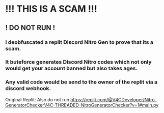 # !!! THIS IS A SCAM !!!
## ! DO NOT RUN !
### I deobfuscated a replit Discord Nitro Gen to prove that its a scam.
### It buteforce generates Discord Nitro codes which not only would get your account banned but also takes ages.
### Any valid code would be send to the owner of the replit via a discord webhook.
Original Replit: Also do not run https://replit.com/@V4CDeveloper/Nitro-GeneratorCheckerV4C-THREADED-NitroGeneratorChecker?v=1#main.py
